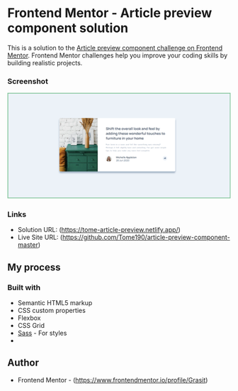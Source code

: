 # Frontend Mentor - Article preview component solution

This is a solution to the [Article preview component challenge on Frontend Mentor](https://www.frontendmentor.io/challenges/article-preview-component-dYBN_pYFT). Frontend Mentor challenges help you improve your coding skills by building realistic projects. 

### Screenshot

![](./images/screenshot..png)

### Links

- Solution URL: (https://tome-article-preview.netlify.app/)
- Live Site URL: (https://github.com/Tome190/article-preview-component-master)

## My process

### Built with

- Semantic HTML5 markup
- CSS custom properties
- Flexbox
- CSS Grid
- [Sass](sass-lang.com) - For styles
- 
## Author


- Frontend Mentor - (https://www.frontendmentor.io/profile/Grasit)
